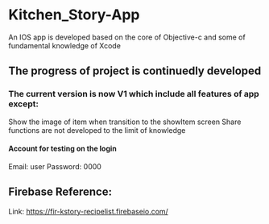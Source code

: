 # Kitchen_Story-App
An IOS app is developed based on the core of Objective-c and some of fundamental knowledge of Xcode

## The progress of project is continuedly developed 
### The current version is now V1 which include all features of app except:
Show the image of item when transition to the showItem screen
Share functions are not developed to the limit of knowledge

#### Account for testing on the login 
Email: user
Password: 0000

## Firebase Reference: 
Link: https://fir-kstory-recipelist.firebaseio.com/
